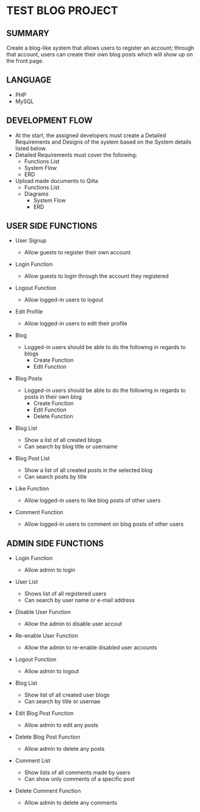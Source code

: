 # TEST BLOG PROJECT
## SUMMARY
Create a blog-like system that allows users to register an account; through that account, users can create their own blog posts which will show up on the front page.

## LANGUAGE
* PHP
* MySQL

## DEVELOPMENT FLOW
* At the start, the assigned developers must create a Detailed Requirements and Designs of the system based on the System details listed below.
* Detailed Requirements must cover the following:
  * Functions List
  * System Flow
  * ERD
* Upload made documents to Qiita
  * Functions List
  * Diagrams
    * System Flow
    * ERD

## USER SIDE FUNCTIONS
* User Signup
  * Allow guests to register their own account

* Login Function
  * Allow guests to login through the account they registered

* Logout Function
  * Allow logged-in users to logout

* Edit Profile
  * Allow logged-in users to edit their profile

* Blog
  * Logged-in users should be able to do the following in regards to blogs
    * Create Function
	* Edit Function

* Blog Posts
  * Logged-in users should be able to do the following in regards to posts in their own blog
    * Create Function
    * Edit Function
    * Delete Function

* Blog List
  * Show a list of all created blogs
  * Can search by blog title or username
  
* Blog Post List
  * Show a list of all created posts in the selected blog
  * Can search posts by title

* Like Function
  * Allow logged-in users to like blog posts of other users

* Comment Function
  * Allow logged-in users to comment on blog posts of other users

## ADMIN SIDE FUNCTIONS
* Login Function
  * Allow admin to login

* User List
  * Shows list of all registered users
  * Can search by user name or e-mail address

* Disable User Function
  * Allow the admin to disable user accout

* Re-enable User Function
  * Allow the admin to re-enable disabled user accounts

* Logout Function
  * Allow admin to logout

* Blog List
  * Show list of all created user blogs
  * Can search by title or usernae

* Edit Blog Post Function
  * Allow admin to edit any posts

* Delete Blog Post Function
  * Allow admin to delete any posts

* Comment List
  * Show lists of all comments made by users
  * Can show only comments of a specific post

* Delete Comment Function
  * Allow admin to delete any comments